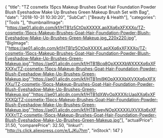 {
	"title": "TZ cosmetix 15pcs Makeup Brushes Goat Hair Foundation Powder Blush Eyeshadow Make Up Brushes Green Makeup Brush Set with Bag",
	"date": "2018-10-31 10:30:20",
	"SubCat": ["Beauty & Health"],
	"categories": ["Tools "],
	"thumbnailImage": "https://ae01.alicdn.com/kf/HTB1z5CtOpXXXXX.apXXq6xXFXXXo/TZ-cosmetix-15pcs-Makeup-Brushes-Goat-Hair-Foundation-Powder-Blush-Eyeshadow-Make-Up-Brushes-Green-Makeup.jpg_220x220.jpg",
	"BigImage": ["https://ae01.alicdn.com/kf/HTB1z5CtOpXXXXX.apXXq6xXFXXXo/TZ-cosmetix-15pcs-Makeup-Brushes-Goat-Hair-Foundation-Powder-Blush-Eyeshadow-Make-Up-Brushes-Green-Makeup.jpg","https://ae01.alicdn.com/kf/HTB1Bcq8OpXXXXbWXXXXq6xXFXXXy/TZ-cosmetix-15pcs-Makeup-Brushes-Goat-Hair-Foundation-Powder-Blush-Eyeshadow-Make-Up-Brushes-Green-Makeup.jpg","https://ae01.alicdn.com/kf/HTB1mi9KOpXXXXbIXVXXq6xXFXXXu/TZ-cosmetix-15pcs-Makeup-Brushes-Goat-Hair-Foundation-Powder-Blush-Eyeshadow-Make-Up-Brushes-Green-Makeup.jpg","https://ae01.alicdn.com/kf/HTB1dXWvOpXXXXcUapXXq6xXFXXXQ/TZ-cosmetix-15pcs-Makeup-Brushes-Goat-Hair-Foundation-Powder-Blush-Eyeshadow-Make-Up-Brushes-Green-Makeup.jpg","https://ae01.alicdn.com/kf/HTB1weyNOpXXXXXUXVXXq6xXFXXXr/TZ-cosmetix-15pcs-Makeup-Brushes-Goat-Hair-Foundation-Powder-Blush-Eyeshadow-Make-Up-Brushes-Green-Makeup.jpg"],
	"actualPrice": 31.50,
	"comparePrice": 32.50,
	"linkurl": "http://s.click.aliexpress.com/e/LJKu7hm",
	"inStock": 147
}
